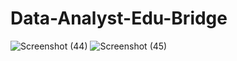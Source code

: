 # Data-Analyst-Edu-Bridge
![Screenshot (44)](https://user-images.githubusercontent.com/104645898/196746593-ba4fb209-dcb1-4f31-b6fd-8f13de3cb721.png)
![Screenshot (45)](https://user-images.githubusercontent.com/104645898/196746704-d570b519-8db0-411e-85f3-91256166be37.png)
